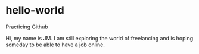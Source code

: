 # hello-world
Practicing Github

Hi, my name is JM. I am still exploring the world of freelancing and is hoping someday to be able to have a job online.
